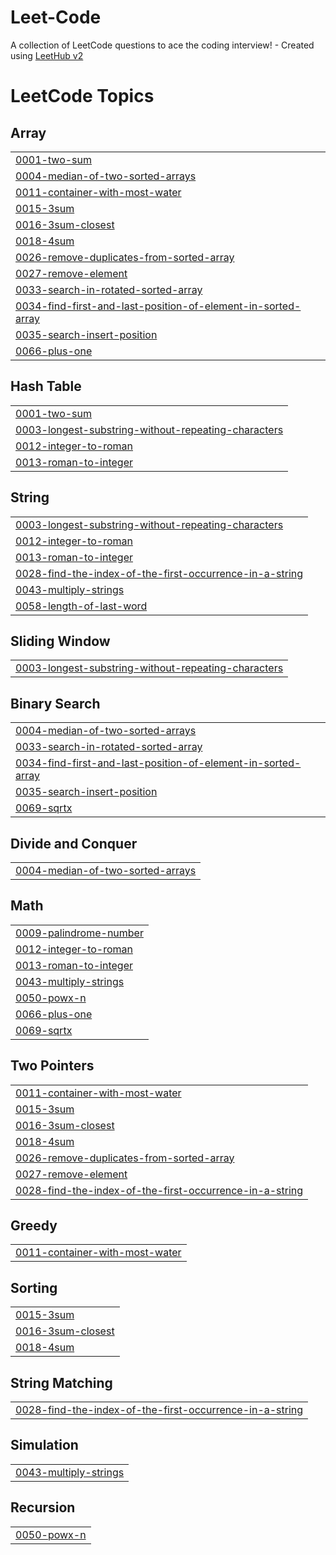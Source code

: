 # Leet-Code
A collection of LeetCode questions to ace the coding interview! - Created using [LeetHub v2](https://github.com/arunbhardwaj/LeetHub-2.0)

<!---LeetCode Topics Start-->
# LeetCode Topics
## Array
|  |
| ------- |
| [0001-two-sum](https://github.com/JEEVAfr/Leet-Code/tree/master/0001-two-sum) |
| [0004-median-of-two-sorted-arrays](https://github.com/JEEVAfr/Leet-Code/tree/master/0004-median-of-two-sorted-arrays) |
| [0011-container-with-most-water](https://github.com/JEEVAfr/Leet-Code/tree/master/0011-container-with-most-water) |
| [0015-3sum](https://github.com/JEEVAfr/Leet-Code/tree/master/0015-3sum) |
| [0016-3sum-closest](https://github.com/JEEVAfr/Leet-Code/tree/master/0016-3sum-closest) |
| [0018-4sum](https://github.com/JEEVAfr/Leet-Code/tree/master/0018-4sum) |
| [0026-remove-duplicates-from-sorted-array](https://github.com/JEEVAfr/Leet-Code/tree/master/0026-remove-duplicates-from-sorted-array) |
| [0027-remove-element](https://github.com/JEEVAfr/Leet-Code/tree/master/0027-remove-element) |
| [0033-search-in-rotated-sorted-array](https://github.com/JEEVAfr/Leet-Code/tree/master/0033-search-in-rotated-sorted-array) |
| [0034-find-first-and-last-position-of-element-in-sorted-array](https://github.com/JEEVAfr/Leet-Code/tree/master/0034-find-first-and-last-position-of-element-in-sorted-array) |
| [0035-search-insert-position](https://github.com/JEEVAfr/Leet-Code/tree/master/0035-search-insert-position) |
| [0066-plus-one](https://github.com/JEEVAfr/Leet-Code/tree/master/0066-plus-one) |
## Hash Table
|  |
| ------- |
| [0001-two-sum](https://github.com/JEEVAfr/Leet-Code/tree/master/0001-two-sum) |
| [0003-longest-substring-without-repeating-characters](https://github.com/JEEVAfr/Leet-Code/tree/master/0003-longest-substring-without-repeating-characters) |
| [0012-integer-to-roman](https://github.com/JEEVAfr/Leet-Code/tree/master/0012-integer-to-roman) |
| [0013-roman-to-integer](https://github.com/JEEVAfr/Leet-Code/tree/master/0013-roman-to-integer) |
## String
|  |
| ------- |
| [0003-longest-substring-without-repeating-characters](https://github.com/JEEVAfr/Leet-Code/tree/master/0003-longest-substring-without-repeating-characters) |
| [0012-integer-to-roman](https://github.com/JEEVAfr/Leet-Code/tree/master/0012-integer-to-roman) |
| [0013-roman-to-integer](https://github.com/JEEVAfr/Leet-Code/tree/master/0013-roman-to-integer) |
| [0028-find-the-index-of-the-first-occurrence-in-a-string](https://github.com/JEEVAfr/Leet-Code/tree/master/0028-find-the-index-of-the-first-occurrence-in-a-string) |
| [0043-multiply-strings](https://github.com/JEEVAfr/Leet-Code/tree/master/0043-multiply-strings) |
| [0058-length-of-last-word](https://github.com/JEEVAfr/Leet-Code/tree/master/0058-length-of-last-word) |
## Sliding Window
|  |
| ------- |
| [0003-longest-substring-without-repeating-characters](https://github.com/JEEVAfr/Leet-Code/tree/master/0003-longest-substring-without-repeating-characters) |
## Binary Search
|  |
| ------- |
| [0004-median-of-two-sorted-arrays](https://github.com/JEEVAfr/Leet-Code/tree/master/0004-median-of-two-sorted-arrays) |
| [0033-search-in-rotated-sorted-array](https://github.com/JEEVAfr/Leet-Code/tree/master/0033-search-in-rotated-sorted-array) |
| [0034-find-first-and-last-position-of-element-in-sorted-array](https://github.com/JEEVAfr/Leet-Code/tree/master/0034-find-first-and-last-position-of-element-in-sorted-array) |
| [0035-search-insert-position](https://github.com/JEEVAfr/Leet-Code/tree/master/0035-search-insert-position) |
| [0069-sqrtx](https://github.com/JEEVAfr/Leet-Code/tree/master/0069-sqrtx) |
## Divide and Conquer
|  |
| ------- |
| [0004-median-of-two-sorted-arrays](https://github.com/JEEVAfr/Leet-Code/tree/master/0004-median-of-two-sorted-arrays) |
## Math
|  |
| ------- |
| [0009-palindrome-number](https://github.com/JEEVAfr/Leet-Code/tree/master/0009-palindrome-number) |
| [0012-integer-to-roman](https://github.com/JEEVAfr/Leet-Code/tree/master/0012-integer-to-roman) |
| [0013-roman-to-integer](https://github.com/JEEVAfr/Leet-Code/tree/master/0013-roman-to-integer) |
| [0043-multiply-strings](https://github.com/JEEVAfr/Leet-Code/tree/master/0043-multiply-strings) |
| [0050-powx-n](https://github.com/JEEVAfr/Leet-Code/tree/master/0050-powx-n) |
| [0066-plus-one](https://github.com/JEEVAfr/Leet-Code/tree/master/0066-plus-one) |
| [0069-sqrtx](https://github.com/JEEVAfr/Leet-Code/tree/master/0069-sqrtx) |
## Two Pointers
|  |
| ------- |
| [0011-container-with-most-water](https://github.com/JEEVAfr/Leet-Code/tree/master/0011-container-with-most-water) |
| [0015-3sum](https://github.com/JEEVAfr/Leet-Code/tree/master/0015-3sum) |
| [0016-3sum-closest](https://github.com/JEEVAfr/Leet-Code/tree/master/0016-3sum-closest) |
| [0018-4sum](https://github.com/JEEVAfr/Leet-Code/tree/master/0018-4sum) |
| [0026-remove-duplicates-from-sorted-array](https://github.com/JEEVAfr/Leet-Code/tree/master/0026-remove-duplicates-from-sorted-array) |
| [0027-remove-element](https://github.com/JEEVAfr/Leet-Code/tree/master/0027-remove-element) |
| [0028-find-the-index-of-the-first-occurrence-in-a-string](https://github.com/JEEVAfr/Leet-Code/tree/master/0028-find-the-index-of-the-first-occurrence-in-a-string) |
## Greedy
|  |
| ------- |
| [0011-container-with-most-water](https://github.com/JEEVAfr/Leet-Code/tree/master/0011-container-with-most-water) |
## Sorting
|  |
| ------- |
| [0015-3sum](https://github.com/JEEVAfr/Leet-Code/tree/master/0015-3sum) |
| [0016-3sum-closest](https://github.com/JEEVAfr/Leet-Code/tree/master/0016-3sum-closest) |
| [0018-4sum](https://github.com/JEEVAfr/Leet-Code/tree/master/0018-4sum) |
## String Matching
|  |
| ------- |
| [0028-find-the-index-of-the-first-occurrence-in-a-string](https://github.com/JEEVAfr/Leet-Code/tree/master/0028-find-the-index-of-the-first-occurrence-in-a-string) |
## Simulation
|  |
| ------- |
| [0043-multiply-strings](https://github.com/JEEVAfr/Leet-Code/tree/master/0043-multiply-strings) |
## Recursion
|  |
| ------- |
| [0050-powx-n](https://github.com/JEEVAfr/Leet-Code/tree/master/0050-powx-n) |
<!---LeetCode Topics End-->